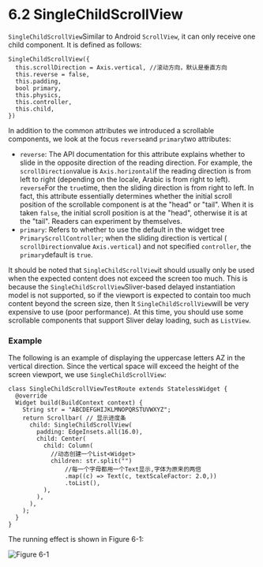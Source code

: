 # 6.2 SingleChildScrollView

`SingleChildScrollView`Similar to Android `ScrollView`, it can only receive one child component. It is defined as follows:

```
SingleChildScrollView({
  this.scrollDirection = Axis.vertical, //滚动方向，默认是垂直方向
  this.reverse = false, 
  this.padding, 
  bool primary, 
  this.physics, 
  this.controller,
  this.child,
})

```

In addition to the common attributes we introduced a scrollable components, we look at the focus `reverse`and `primary`two attributes:

-   `reverse`: The API documentation for this attribute explains whether to slide in the opposite direction of the reading direction. For example, the `scrollDirection`value is `Axis.horizontal`if the reading direction is from left to right (depending on the locale, Arabic is from right to left). `reverse`For the `true`time, then the sliding direction is from right to left. In fact, this attribute essentially determines whether the initial scroll position of the scrollable component is at the "head" or "tail". When it is taken `false`, the initial scroll position is at the "head", otherwise it is at the "tail". Readers can experiment by themselves.
-   `primary`: Refers to whether to use the default in the widget tree `PrimaryScrollController`; when the sliding direction is vertical ( `scrollDirection`value `Axis.vertical`) and not specified `controller`, the `primary`default is `true`.

It should be noted that `SingleChildScrollView`it should usually only be used when the expected content does not exceed the screen too much. This is because the `SingleChildScrollView`Sliver-based delayed instantiation model is not supported, so if the viewport is expected to contain too much content beyond the screen size, then It `SingleChildScrollView`will be very expensive to use (poor performance). At this time, you should use some scrollable components that support Sliver delay loading, such as `ListView`.

### Example

The following is an example of displaying the uppercase letters AZ in the vertical direction. Since the vertical space will exceed the height of the screen viewport, we use `SingleChildScrollView`:

```
class SingleChildScrollViewTestRoute extends StatelessWidget {
  @override
  Widget build(BuildContext context) {
    String str = "ABCDEFGHIJKLMNOPQRSTUVWXYZ";
    return Scrollbar( // 显示进度条
      child: SingleChildScrollView(
        padding: EdgeInsets.all(16.0),
        child: Center(
          child: Column( 
            //动态创建一个List<Widget>  
            children: str.split("") 
                //每一个字母都用一个Text显示,字体为原来的两倍
                .map((c) => Text(c, textScaleFactor: 2.0,)) 
                .toList(),
          ),
        ),
      ),
    );
  }
}

```

The running effect is shown in Figure 6-1:

![Figure 6-1](https://pcdn.flutterchina.club/imgs/6-1.png)